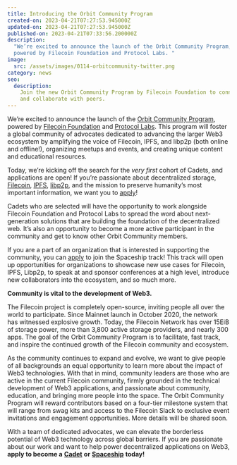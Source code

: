 ```yaml
---
title: Introducing the Orbit Community Program
created-on: 2023-04-21T07:27:53.945000Z
updated-on: 2023-04-21T07:27:53.945000Z
published-on: 2023-04-21T07:33:56.200000Z
description:
  "We’re excited to announce the launch of the Orbit Community Program,
  powered by Filecoin Foundation and Protocol Labs. "
image:
  src: /assets/images/0114-orbitcommunity-twitter.png
category: news
seo:
  description:
    Join the new Orbit Community Program by Filecoin Foundation to connect
    and collaborate with peers.
---
```


We’re excited to announce the launch of the [Orbit Community Program](https://orbitcommunity.filecoin.io/), powered by [Filecoin Foundation](https://fil.org/) and [Protocol Labs](https://protocol.ai/). This program will foster a global community of advocates dedicated to advancing the larger Web3 ecosystem by amplifying the voice of Filecoin, IPFS, and libp2p (both online and offline!), organizing meetups and events, and creating unique content and educational resources.

Today, we’re kicking off the search for the _very first_ cohort of Cadets, and applications are open! If you’re passionate about decentralized storage, [Filecoin](https://filecoin.io/), [IPFS](https://ipfs.io/), [libp2p](https://libp2p.io/), and the mission to preserve humanity’s most important information, we want you to [apply](https://btktvjuobzm.typeform.com/to/Dv6FWzlr)!

Cadets who are selected will have the opportunity to work alongside Filecoin Foundation and Protocol Labs to spread the word about next-generation solutions that are building the foundation of the decentralized web. It’s also an opportunity to become a more active participant in the community and get to know other Orbit Community members.

If you are a part of an organization that is interested in supporting the community, you can [apply](https://btktvjuobzm.typeform.com/to/XgSjcHyz) to join the Spaceship track! This track will open up opportunities for organizations to showcase new use cases for Filecoin, IPFS, Libp2p, to speak at and sponsor conferences at a high level, introduce new collaborators into the ecosystem, and so much more.

**Community is vital to the development of Web3.**

The Filecoin project is completely open-source, inviting people all over the world to participate. Since Mainnet launch in October 2020, the network has witnessed explosive growth. Today, the Filecoin Network has over 15EiB of storage power, more than 3,800 active storage providers, and nearly 300 apps. The goal of the Orbit Community Program is to facilitate, fast track, and inspire the continued growth of the Filecoin community and ecosystem.

As the community continues to expand and evolve, we want to give people of all backgrounds an equal opportunity to learn more about the impact of Web3 technologies. With that in mind, community leaders are those who are active in the current Filecoin community, firmly grounded in the technical development of Web3 applications, and passionate about community, education, and bringing more people into the space. The Orbit Community Program will reward contributors based on a four-tier milestone system that will range from swag kits and access to the Filecoin Slack to exclusive event invitations and engagement opportunities. More details will be shared soon.

With a team of dedicated advocates, we can elevate the borderless potential of Web3 technology across global barriers. If you are passionate about our work and want to help power decentralized applications on Web3, **apply to become a** [**Cadet**](https://btktvjuobzm.typeform.com/to/Dv6FWzlr) **or** [**Spaceship**](https://btktvjuobzm.typeform.com/to/XgSjcHyz) **today!**
